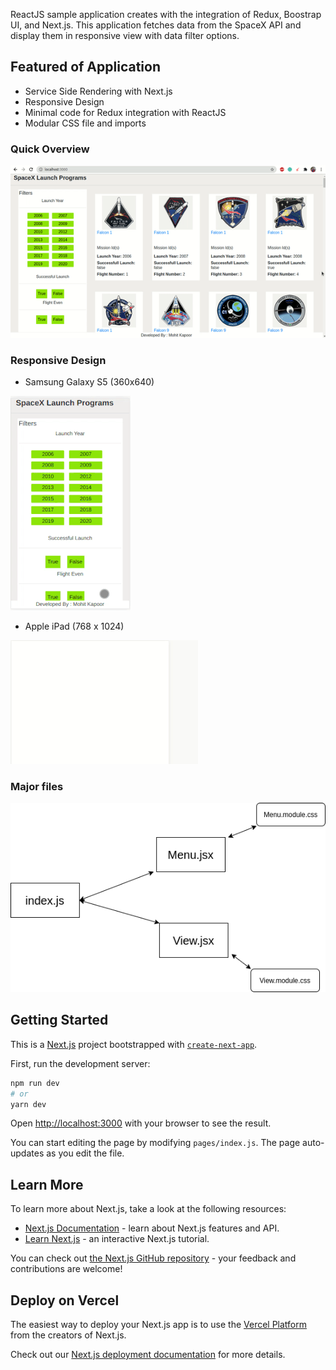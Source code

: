 ReactJS sample application creates with the integration of Redux, Boostrap UI, and Next.js. This application fetches data from the SpaceX API and display them in responsive view with data filter options.


## Featured of Application

- Service Side Rendering with Next.js
- Responsive Design
- Minimal code for Redux integration with ReactJS
- Modular CSS file and imports


### Quick Overview
![Quick View](https://raw.githubusercontent.com/2cool2envy/React_Redux_NextJS_App/master/screenshots/thegif.gif)

### Responsive Design

- Samsung Galaxy S5 (360x640)

![Quick View](https://raw.githubusercontent.com/2cool2envy/React_Redux_NextJS_App/master/screenshots/s5.gif)

- Apple iPad (768 x 1024)

![Quick View](https://raw.githubusercontent.com/2cool2envy/React_Redux_NextJS_App/master/screenshots/ipad.gif)


### Major files

![Overview linking of major files](https://raw.githubusercontent.com/2cool2envy/React_Redux_NextJS_App/master/screenshots/overview.png)

## Getting Started

This is a [Next.js](https://nextjs.org/) project bootstrapped with [`create-next-app`](https://github.com/vercel/next.js/tree/canary/packages/create-next-app).

First, run the development server:

```bash
npm run dev
# or
yarn dev
```

Open [http://localhost:3000](http://localhost:3000) with your browser to see the result.

You can start editing the page by modifying `pages/index.js`. The page auto-updates as you edit the file.

## Learn More

To learn more about Next.js, take a look at the following resources:

- [Next.js Documentation](https://nextjs.org/docs) - learn about Next.js features and API.
- [Learn Next.js](https://nextjs.org/learn) - an interactive Next.js tutorial.

You can check out [the Next.js GitHub repository](https://github.com/vercel/next.js/) - your feedback and contributions are welcome!

## Deploy on Vercel

The easiest way to deploy your Next.js app is to use the [Vercel Platform](https://vercel.com/import?utm_medium=default-template&filter=next.js&utm_source=create-next-app&utm_campaign=create-next-app-readme) from the creators of Next.js.

Check out our [Next.js deployment documentation](https://nextjs.org/docs/deployment) for more details.
